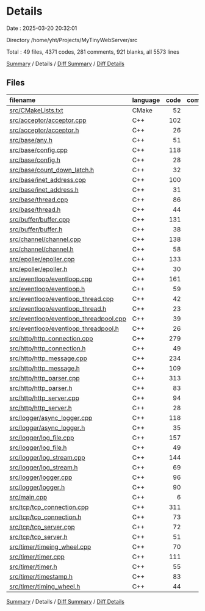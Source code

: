# Details

Date : 2025-03-20 20:32:01

Directory /home/yht/Projects/MyTinyWebServer/src

Total : 49 files,  4371 codes, 281 comments, 921 blanks, all 5573 lines

[Summary](results.md) / Details / [Diff Summary](diff.md) / [Diff Details](diff-details.md)

## Files
| filename | language | code | comment | blank | total |
| :--- | :--- | ---: | ---: | ---: | ---: |
| [src/CMakeLists.txt](/src/CMakeLists.txt) | CMake | 52 | 0 | 8 | 60 |
| [src/acceptor/acceptor.cpp](/src/acceptor/acceptor.cpp) | C++ | 102 | 7 | 14 | 123 |
| [src/acceptor/acceptor.h](/src/acceptor/acceptor.h) | C++ | 26 | 0 | 6 | 32 |
| [src/base/any.h](/src/base/any.h) | C++ | 51 | 4 | 17 | 72 |
| [src/base/config.cpp](/src/base/config.cpp) | C++ | 118 | 4 | 12 | 134 |
| [src/base/config.h](/src/base/config.h) | C++ | 28 | 12 | 6 | 46 |
| [src/base/count\_down\_latch.h](/src/base/count_down_latch.h) | C++ | 32 | 0 | 8 | 40 |
| [src/base/inet\_address.cpp](/src/base/inet_address.cpp) | C++ | 100 | 0 | 20 | 120 |
| [src/base/inet\_address.h](/src/base/inet_address.h) | C++ | 31 | 0 | 8 | 39 |
| [src/base/thread.cpp](/src/base/thread.cpp) | C++ | 86 | 3 | 21 | 110 |
| [src/base/thread.h](/src/base/thread.h) | C++ | 44 | 4 | 19 | 67 |
| [src/buffer/buffer.cpp](/src/buffer/buffer.cpp) | C++ | 131 | 7 | 35 | 173 |
| [src/buffer/buffer.h](/src/buffer/buffer.h) | C++ | 38 | 26 | 16 | 80 |
| [src/channel/channel.cpp](/src/channel/channel.cpp) | C++ | 138 | 1 | 39 | 178 |
| [src/channel/channel.h](/src/channel/channel.h) | C++ | 58 | 4 | 12 | 74 |
| [src/epoller/epoller.cpp](/src/epoller/epoller.cpp) | C++ | 133 | 2 | 20 | 155 |
| [src/epoller/epoller.h](/src/epoller/epoller.h) | C++ | 30 | 0 | 11 | 41 |
| [src/eventloop/eventloop.cpp](/src/eventloop/eventloop.cpp) | C++ | 161 | 2 | 40 | 203 |
| [src/eventloop/eventloop.h](/src/eventloop/eventloop.h) | C++ | 59 | 3 | 18 | 80 |
| [src/eventloop/eventloop\_thread.cpp](/src/eventloop/eventloop_thread.cpp) | C++ | 42 | 4 | 9 | 55 |
| [src/eventloop/eventloop\_thread.h](/src/eventloop/eventloop_thread.h) | C++ | 23 | 0 | 8 | 31 |
| [src/eventloop/eventloop\_threadpool.cpp](/src/eventloop/eventloop_threadpool.cpp) | C++ | 39 | 1 | 9 | 49 |
| [src/eventloop/eventloop\_threadpool.h](/src/eventloop/eventloop_threadpool.h) | C++ | 26 | 1 | 9 | 36 |
| [src/http/http\_connection.cpp](/src/http/http_connection.cpp) | C++ | 279 | 15 | 37 | 331 |
| [src/http/http\_connection.h](/src/http/http_connection.h) | C++ | 49 | 12 | 14 | 75 |
| [src/http/http\_message.cpp](/src/http/http_message.cpp) | C++ | 234 | 7 | 42 | 283 |
| [src/http/http\_message.h](/src/http/http_message.h) | C++ | 109 | 1 | 27 | 137 |
| [src/http/http\_parser.cpp](/src/http/http_parser.cpp) | C++ | 313 | 14 | 54 | 381 |
| [src/http/http\_parser.h](/src/http/http_parser.h) | C++ | 83 | 0 | 14 | 97 |
| [src/http/http\_server.cpp](/src/http/http_server.cpp) | C++ | 94 | 8 | 14 | 116 |
| [src/http/http\_server.h](/src/http/http_server.h) | C++ | 28 | 2 | 10 | 40 |
| [src/logger/async\_logger.cpp](/src/logger/async_logger.cpp) | C++ | 118 | 7 | 17 | 142 |
| [src/logger/async\_logger.h](/src/logger/async_logger.h) | C++ | 35 | 1 | 6 | 42 |
| [src/logger/log\_file.cpp](/src/logger/log_file.cpp) | C++ | 157 | 6 | 27 | 190 |
| [src/logger/log\_file.h](/src/logger/log_file.h) | C++ | 49 | 2 | 13 | 64 |
| [src/logger/log\_stream.cpp](/src/logger/log_stream.cpp) | C++ | 144 | 3 | 34 | 181 |
| [src/logger/log\_stream.h](/src/logger/log_stream.h) | C++ | 69 | 3 | 20 | 92 |
| [src/logger/logger.cpp](/src/logger/logger.cpp) | C++ | 96 | 7 | 26 | 129 |
| [src/logger/logger.h](/src/logger/logger.h) | C++ | 90 | 7 | 23 | 120 |
| [src/main.cpp](/src/main.cpp) | C++ | 6 | 0 | 1 | 7 |
| [src/tcp/tcp\_connection.cpp](/src/tcp/tcp_connection.cpp) | C++ | 311 | 33 | 38 | 382 |
| [src/tcp/tcp\_connection.h](/src/tcp/tcp_connection.h) | C++ | 73 | 11 | 23 | 107 |
| [src/tcp/tcp\_server.cpp](/src/tcp/tcp_server.cpp) | C++ | 72 | 11 | 21 | 104 |
| [src/tcp/tcp\_server.h](/src/tcp/tcp_server.h) | C++ | 51 | 19 | 18 | 88 |
| [src/timer/timeing\_wheel.cpp](/src/timer/timeing_wheel.cpp) | C++ | 70 | 9 | 16 | 95 |
| [src/timer/timer.cpp](/src/timer/timer.cpp) | C++ | 111 | 13 | 19 | 143 |
| [src/timer/timer.h](/src/timer/timer.h) | C++ | 55 | 1 | 15 | 71 |
| [src/timer/timestamp.h](/src/timer/timestamp.h) | C++ | 83 | 4 | 19 | 106 |
| [src/timer/timing\_wheel.h](/src/timer/timing_wheel.h) | C++ | 44 | 0 | 8 | 52 |

[Summary](results.md) / Details / [Diff Summary](diff.md) / [Diff Details](diff-details.md)